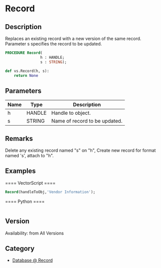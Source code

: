 # Record

## Description
Replaces an existing record with a new version of the same record. Parameter s specifies the record to be updated.

```pascal
PROCEDURE Record(
				h : HANDLE;
				s : STRING);
```

```python
def vs.Record(h, s):
    return None
```

## Parameters
|Name|Type|Description|
|---|---|---|
|h|HANDLE|Handle to object.|
|s|STRING|Name of record to be updated.|

## Remarks
Delete any existing record named &quot;s&quot; on &quot;h&quot;, Create new record for format named 's', attach to &quot;h&quot;.

## Examples
==== VectorScript ====
```pascal
Record(handleToObj,'Vendor Information');
```
==== Python ====
```python

```

## Version
Availability: from All Versions

## Category
* [Database @ Record](../Categories/Database%20-%20Record.md)
